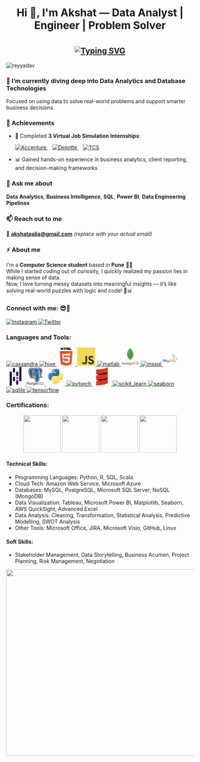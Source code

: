 # <h1 align="center">Hi 👋, I'm Akshat — Data Analyst | Engineer | Problem Solver</h1>
# <h2 align="center"> [![Typing SVG](https://readme-typing-svg.demolab.com?font=Cambria&weight=500&size=22&duration=5102&pause=1000&random=false&width=435&lines=Intern@+GPIL+Building+Smarter+System+Through+Data)](https://git.io/typing-svg)                  
</h2>

<p align="left"> <img src="https://komarev.com/ghpvc/?username=reyyadav&label=Profile%20views&color=0e75b6&style=flat" alt="reyyadav" /> </p>


### 🌱 I’m currently diving deep into **Data Analytics and Database Technologies**  
Focused on using data to solve real-world problems and support smarter business decisions.
### 🏅 Achievements  
- 💼 Completed **3 Virtual Job Simulation Internships**:  
  <p align="left">
    <a href="https://www.accenture.com/" target="blank">
      <img src="https://upload.wikimedia.org/wikipedia/commons/c/cd/Accenture.svg" alt="Accenture" height="30" />
    </a>
    &nbsp;&nbsp;
    <a href="https://www2.deloitte.com/" target="blank">
      <img src="https://upload.wikimedia.org/wikipedia/commons/5/56/Deloitte.svg" alt="Deloitte" height="30" />
    </a>
    &nbsp;&nbsp;
    <a href="https://www.tcs.com/" target="blank">
      <img src="https://upload.wikimedia.org/wikipedia/commons/9/99/TATA_Consultancy_Services_Logo_blue.svg" alt="TCS" height="30" />
    </a>
  </p>

- 📊 Gained hands-on experience in business analytics, client reporting, and decision-making frameworks


### 💬 Ask me about  
**Data Analytics**, **Business Intelligence**, **SQL**, **Power BI**, **Data Engineering Pipelines**

### 📫 Reach out to me  
📧 **akshatpalia@gmail.com** *(replace with your actual email)*

### ⚡ About me  
I'm a **Computer Science student** based in **Pune** 👨‍💻  
While I started coding out of curiosity, I quickly realized my passion lies in making sense of data.  
Now, I love turning messy datasets into meaningful insights — it’s like solving real-world puzzles with logic and code! 🧩📊

<h3 align="left">Connect with me: 😎👋</h3>
<p align="left">
  <a href="https://instagram.com/akshat_palia" target="blank">
    <img align="center" src="https://raw.githubusercontent.com/rahuldkjain/github-profile-readme-generator/master/src/images/icons/Social/instagram.svg" alt="Instagram" height="30" width="40" />
  </a>
  <a href="https://twitter.com/akshat_palia" target="blank">
    <img align="center" src="https://raw.githubusercontent.com/rahuldkjain/github-profile-readme-generator/master/src/images/icons/Social/twitter.svg" alt="Twitter" height="30" width="40" />
  </a>
</p>


<h3 align="left">Languages and Tools:</h3>
<p align="left"> <a href="https://cassandra.apache.org/" target="_blank" rel="noreferrer"> <img src="https://www.vectorlogo.zone/logos/apache_cassandra/apache_cassandra-icon.svg" alt="cassandra" width="50" height="50"/> </a> <a href="https://hive.apache.org/" target="_blank" rel="noreferrer"> <img src="https://www.vectorlogo.zone/logos/apache_hive/apache_hive-icon.svg" alt="hive" width="50" height="50"/> </a> <a href="https://www.w3.org/html/" target="_blank" rel="noreferrer"> <img src="https://raw.githubusercontent.com/devicons/devicon/master/icons/html5/html5-original-wordmark.svg" alt="html5" width="50" height="50"/> </a> <a href="https://developer.mozilla.org/en-US/docs/Web/JavaScript" target="_blank" rel="noreferrer"> <img src="https://raw.githubusercontent.com/devicons/devicon/master/icons/javascript/javascript-original.svg" alt="javascript" width="50" height="50"/> </a> <a href="https://www.mathworks.com/" target="_blank" rel="noreferrer"> <img src="https://upload.wikimedia.org/wikipedia/commons/2/21/Matlab_Logo.png" alt="matlab" width="50" height="50"/> </a> <a href="https://www.mongodb.com/" target="_blank" rel="noreferrer"> <img src="https://raw.githubusercontent.com/devicons/devicon/master/icons/mongodb/mongodb-original-wordmark.svg" alt="mongodb" width="50" height="50"/> </a> <a href="https://www.microsoft.com/en-us/sql-server" target="_blank" rel="noreferrer"> <img src="https://www.svgrepo.com/show/303229/microsoft-sql-server-logo.svg" alt="mssql" width="50" height="50"/> </a> <a href="https://www.mysql.com/" target="_blank" rel="noreferrer"> <img src="https://raw.githubusercontent.com/devicons/devicon/master/icons/mysql/mysql-original-wordmark.svg" alt="mysql" width="40" height="40"/> </a> <a href="https://pandas.pydata.org/" target="_blank" rel="noreferrer"> <img src="https://raw.githubusercontent.com/devicons/devicon/2ae2a900d2f041da66e950e4d48052658d850630/icons/pandas/pandas-original.svg" alt="pandas" width="50" height="50"/> </a> <a href="https://www.postgresql.org" target="_blank" rel="noreferrer"> <img src="https://raw.githubusercontent.com/devicons/devicon/master/icons/postgresql/postgresql-original-wordmark.svg" alt="postgresql" width="50" height="50"/> </a> <a href="https://www.python.org" target="_blank" rel="noreferrer"> <img src="https://raw.githubusercontent.com/devicons/devicon/master/icons/python/python-original.svg" alt="python" width="50" height="50"/> </a> <a href="https://pytorch.org/" target="_blank" rel="noreferrer"> <img src="https://www.vectorlogo.zone/logos/pytorch/pytorch-icon.svg" alt="pytorch" width="50" height="50"/> </a> <a href="https://www.scala-lang.org" target="_blank" rel="noreferrer"> <img src="https://raw.githubusercontent.com/devicons/devicon/master/icons/scala/scala-original.svg" alt="scala" width="50" height="50"/> </a> <a href="https://scikit-learn.org/" target="_blank" rel="noreferrer"> <img src="https://upload.wikimedia.org/wikipedia/commons/0/05/Scikit_learn_logo_small.svg" alt="scikit_learn" width="50" height="50"/> </a> <a href="https://seaborn.pydata.org/" target="_blank" rel="noreferrer"> <img src="https://seaborn.pydata.org/_images/logo-mark-lightbg.svg" alt="seaborn" width="50" height="50"/> </a> <a href="https://www.sqlite.org/" target="_blank" rel="noreferrer"> <img src="https://www.vectorlogo.zone/logos/sqlite/sqlite-icon.svg" alt="sqlite" width="50" height="50"/> </a> <a href="https://www.tensorflow.org" target="_blank" rel="noreferrer"> <img src="https://www.vectorlogo.zone/logos/tensorflow/tensorflow-icon.svg" alt="tensorflow" width="50" height="50"/> </a> </p> 


### Certifications:

<p align="center"> <img src="https://github.com/Reyyadav/Reyyadav/assets/153619494/50714c7a-3215-422e-956e-ef5fa166dfe6" height="100" width="100">  <img src="https://github.com/Reyyadav/Reyyadav/assets/153619494/0553da08-806d-4f88-8250-07da4fb66e31" height="100" width="100"> <img src="https://github.com/Reyyadav/Reyyadav/assets/153619494/dedf25bc-c184-4bde-b4d8-28d359efdb0b" height="100" width="100">  <img src="https://github.com/Reyyadav/Reyyadav/assets/153619494/c46f1f64-59c8-4702-99fc-308081d8fc47" height="100" width="100"> </p>

#### Technical Skills:

- Programming Languages: Python, R, SQL, Scala
- Cloud Tech: Amazon Web Service, Microsoft Azure
- Databases: MySQL, PostgreSQL, Microsoft SQL Server, NoSQL (MongoDB)
- Data Visualization: Tableau, Microsoft Power BI, Matplotlib, Seaborn, AWS QuickSight, Advanced Excel
- Data Analysis: Cleaning, Transformation, Statistical Analysis, Predictive Modelling, SWOT Analysis
- Other Tools: Microsoft Office, JIRA, Microsoft Visio, GitHub, Linux

#### Soft Skills:
- Stakeholder Management, Data Storytelling, Business Acumen, Project Planning, Risk Management, Negotiation





<p align="center">
<img src="https://github.com/abhisheknaiidu/abhisheknaiidu/blob/master/code.gif?raw=true.gif" width="900" height="500" /> </p>
